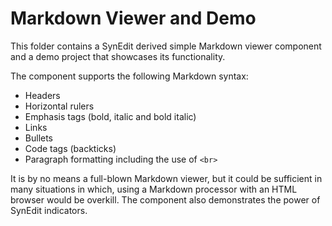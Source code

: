 # Markdown Viewer and Demo
This folder contains a SynEdit derived simple Markdown viewer component and a demo project that
showcases its functionality.

The component supports the following Markdown syntax:
- Headers
- Horizontal rulers
- Emphasis tags (bold, italic and bold italic)
- Links
- Bullets
- Code tags (backticks)
- Paragraph formatting including the use of ```<br>```

It is by no means a full-blown Markdown viewer, but it could be sufficient in many situations
in which, using a Markdown processor with an HTML browser would be overkill.
The component also demonstrates the power of SynEdit indicators.